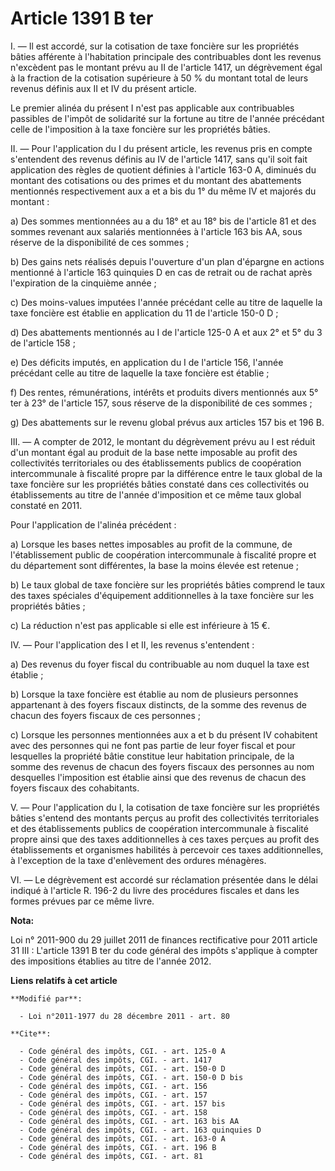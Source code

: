 # Article 1391 B ter

I. ― Il est accordé, sur la cotisation de taxe foncière sur les propriétés bâties afférente à l'habitation principale des
contribuables dont les revenus n'excèdent pas le montant prévu au II de l'article 1417, un dégrèvement égal à la fraction de
la cotisation supérieure à 50 % du montant total de leurs revenus définis aux II et IV du présent article. 

Le premier alinéa du présent I n'est pas applicable aux contribuables passibles de l'impôt de solidarité sur la fortune au
titre de l'année précédant celle de l'imposition à la taxe foncière sur les propriétés bâties. 

II. ― Pour l'application du I du présent article, les revenus pris en compte s'entendent des revenus définis au IV de
l'article 1417, sans qu'il soit fait application des règles de quotient définies à l'article 163-0 A, diminués du montant des
cotisations ou des primes et du montant des abattements mentionnés respectivement aux a et a bis du 1° du même IV et majorés
du montant : 

a) Des sommes mentionnées au a du 18° et au 18° bis de l'article 81 et des sommes revenant aux salariés mentionnées à
l'article 163 bis AA, sous réserve de la disponibilité de ces sommes ; 

b) Des gains nets réalisés depuis l'ouverture d'un plan d'épargne en actions mentionné à l'article 163 quinquies D en cas de
retrait ou de rachat après l'expiration de la cinquième année ; 

c) Des moins-values imputées l'année précédant celle au titre de laquelle la taxe foncière est établie en application du 11
de l'article 150-0 D ; 

d) Des abattements mentionnés au I de  l'article 125-0 A  et aux 2° et 5° du 3 de l'article 158 ; 

e) Des déficits imputés, en application du I de l'article 156, l'année précédant celle au titre de laquelle la taxe foncière
est établie ; 

f) Des rentes, rémunérations, intérêts et produits divers mentionnés aux 5° ter à 23° de l'article 157, sous réserve de la
disponibilité de ces sommes ; 

g) Des abattements sur le revenu global prévus aux articles 157 bis et 196 B. 

III. ― A compter de 2012, le montant du dégrèvement prévu au I est réduit d'un montant égal au produit de la base nette
imposable au profit des collectivités territoriales ou des établissements publics de coopération intercommunale à fiscalité
propre par la différence entre le taux global de la taxe foncière sur les propriétés bâties constaté dans ces collectivités
ou établissements au titre de l'année d'imposition et ce même taux global constaté en 2011. 

Pour l'application de l'alinéa précédent : 

a) Lorsque les bases nettes imposables au profit de la commune, de l'établissement public de coopération intercommunale à
fiscalité propre et du département sont différentes, la base la moins élevée est retenue ; 

b) Le taux global de taxe foncière sur les propriétés bâties comprend le taux des taxes spéciales d'équipement additionnelles
à la taxe foncière sur les propriétés bâties ; 

c) La réduction n'est pas applicable si elle est inférieure à 15 €. 

IV. ― Pour l'application des I et II, les revenus s'entendent : 

a) Des revenus du foyer fiscal du contribuable au nom duquel la taxe est établie ; 

b) Lorsque la taxe foncière est établie au nom de plusieurs personnes appartenant à des foyers fiscaux distincts, de la somme
des revenus de chacun des foyers fiscaux de ces personnes ; 

c) Lorsque les personnes mentionnées aux a et b du présent IV cohabitent avec des personnes qui ne font pas partie de leur
foyer fiscal et pour lesquelles la propriété bâtie constitue leur habitation principale, de la somme des revenus de chacun
des foyers fiscaux des personnes au nom desquelles l'imposition est établie ainsi que des revenus de chacun des foyers
fiscaux des cohabitants. 

V. ― Pour l'application du I, la cotisation de taxe foncière sur les propriétés bâties s'entend des montants perçus au profit
des collectivités territoriales et des établissements publics de coopération intercommunale à fiscalité propre ainsi que des
taxes additionnelles à ces taxes perçues au profit des établissements et organismes habilités à percevoir ces taxes
additionnelles, à l'exception de la taxe d'enlèvement des ordures ménagères. 

VI. ― Le dégrèvement est accordé sur réclamation présentée dans le délai indiqué à l'article R. 196-2 du livre des procédures
fiscales et dans les formes prévues par ce même livre.

**Nota:**

Loi n° 2011-900 du 29 juillet 2011 de finances rectificative pour 2011 article 31 III : L'article 1391 B ter du code général
des impôts s'applique à compter des impositions établies au titre de l'année 2012.

**Liens relatifs à cet article**

	**Modifié par**:

	  - Loi n°2011-1977 du 28 décembre 2011 - art. 80

	**Cite**:

	  - Code général des impôts, CGI. - art. 125-0 A
	  - Code général des impôts, CGI. - art. 1417
	  - Code général des impôts, CGI. - art. 150-0 D
	  - Code général des impôts, CGI. - art. 150-0 D bis
	  - Code général des impôts, CGI. - art. 156
	  - Code général des impôts, CGI. - art. 157
	  - Code général des impôts, CGI. - art. 157 bis
	  - Code général des impôts, CGI. - art. 158
	  - Code général des impôts, CGI. - art. 163 bis AA
	  - Code général des impôts, CGI. - art. 163 quinquies D
	  - Code général des impôts, CGI. - art. 163-0 A
	  - Code général des impôts, CGI. - art. 196 B
	  - Code général des impôts, CGI. - art. 81
